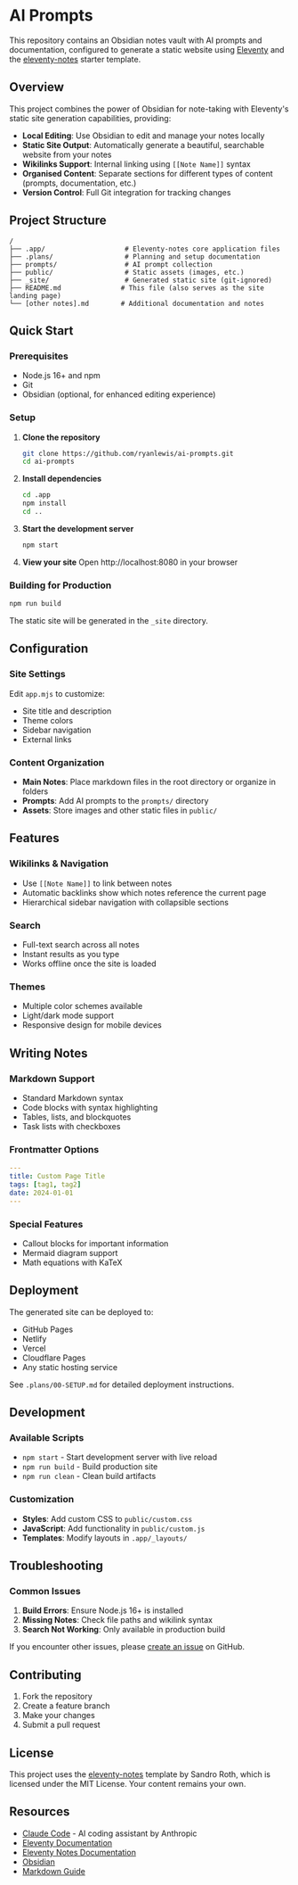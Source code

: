 # AI Prompts

This repository contains an Obsidian notes vault with AI prompts and documentation, configured to generate a static website using [Eleventy](https://www.11ty.dev/) and the [eleventy-notes](https://github.com/rothsandro/eleventy-notes) starter template.

## Overview

This project combines the power of Obsidian for note-taking with Eleventy's static site generation capabilities, providing:

- **Local Editing**: Use Obsidian to edit and manage your notes locally
- **Static Site Output**: Automatically generate a beautiful, searchable website from your notes
- **Wikilinks Support**: Internal linking using `[[Note Name]]` syntax
- **Organised Content**: Separate sections for different types of content (prompts, documentation, etc.)
- **Version Control**: Full Git integration for tracking changes

## Project Structure

```
/
├── .app/                    # Eleventy-notes core application files
├── .plans/                  # Planning and setup documentation
├── prompts/                 # AI prompt collection
├── public/                  # Static assets (images, etc.)
├── _site/                   # Generated static site (git-ignored)
├── README.md               # This file (also serves as the site landing page)
└── [other notes].md        # Additional documentation and notes
```

## Quick Start

### Prerequisites

- Node.js 16+ and npm
- Git
- Obsidian (optional, for enhanced editing experience)

### Setup

1. **Clone the repository**
   ```bash
   git clone https://github.com/ryanlewis/ai-prompts.git
   cd ai-prompts
   ```

2. **Install dependencies**
   ```bash
   cd .app
   npm install
   cd ..
   ```

3. **Start the development server**
   ```bash
   npm start
   ```

4. **View your site**
   Open http://localhost:8080 in your browser

### Building for Production

```bash
npm run build
```

The static site will be generated in the `_site` directory.

## Configuration

### Site Settings

Edit `app.mjs` to customize:
- Site title and description
- Theme colors
- Sidebar navigation
- External links

### Content Organization

- **Main Notes**: Place markdown files in the root directory or organize in folders
- **Prompts**: Add AI prompts to the `prompts/` directory
- **Assets**: Store images and other static files in `public/`

## Features

### Wikilinks & Navigation
- Use `[[Note Name]]` to link between notes
- Automatic backlinks show which notes reference the current page
- Hierarchical sidebar navigation with collapsible sections

### Search
- Full-text search across all notes
- Instant results as you type
- Works offline once the site is loaded

### Themes
- Multiple color schemes available
- Light/dark mode support
- Responsive design for mobile devices

## Writing Notes

### Markdown Support
- Standard Markdown syntax
- Code blocks with syntax highlighting
- Tables, lists, and blockquotes
- Task lists with checkboxes

### Frontmatter Options
```yaml
---
title: Custom Page Title
tags: [tag1, tag2]
date: 2024-01-01
---
```

### Special Features
- Callout blocks for important information
- Mermaid diagram support
- Math equations with KaTeX

## Deployment

The generated site can be deployed to:
- GitHub Pages
- Netlify
- Vercel
- Cloudflare Pages
- Any static hosting service

See `.plans/00-SETUP.md` for detailed deployment instructions.

## Development

### Available Scripts

- `npm start` - Start development server with live reload
- `npm run build` - Build production site
- `npm run clean` - Clean build artifacts

### Customization

- **Styles**: Add custom CSS to `public/custom.css`
- **JavaScript**: Add functionality in `public/custom.js`
- **Templates**: Modify layouts in `.app/_layouts/`

## Troubleshooting

### Common Issues

1. **Build Errors**: Ensure Node.js 16+ is installed
2. **Missing Notes**: Check file paths and wikilink syntax
3. **Search Not Working**: Only available in production build

If you encounter other issues, please [create an issue](https://github.com/ryanlewis/ai-prompts/issues) on GitHub.

## Contributing

1. Fork the repository
2. Create a feature branch
3. Make your changes
4. Submit a pull request

## License

This project uses the [eleventy-notes](https://github.com/rothsandro/eleventy-notes) template by Sandro Roth, which is licensed under the MIT License. Your content remains your own.

## Resources

- [Claude Code](https://claude.ai/code) - AI coding assistant by Anthropic
- [Eleventy Documentation](https://www.11ty.dev/docs/)
- [Eleventy Notes Documentation](https://eleventy-notes.sandroroth.com)
- [Obsidian](https://obsidian.md/)
- [Markdown Guide](https://www.markdownguide.org/)